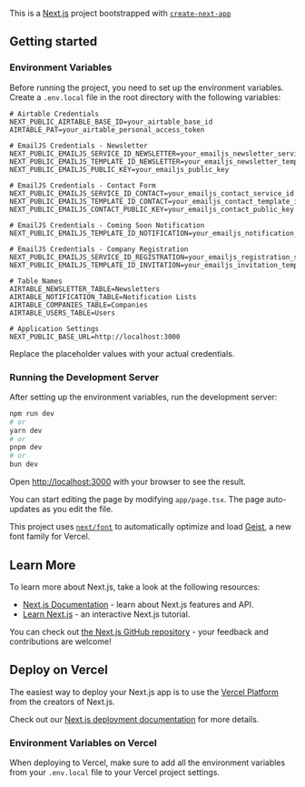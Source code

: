 This is a [Next.js](https://nextjs.org) project bootstrapped with [`create-next-app`](https://nextjs.org/docs/app/api-reference/cli/create-next-app)

## Getting started 

### Environment Variables

Before running the project, you need to set up the environment variables. Create a `.env.local` file in the root directory with the following variables: 

```
# Airtable Credentials
NEXT_PUBLIC_AIRTABLE_BASE_ID=your_airtable_base_id
AIRTABLE_PAT=your_airtable_personal_access_token

# EmailJS Credentials - Newsletter
NEXT_PUBLIC_EMAILJS_SERVICE_ID_NEWSLETTER=your_emailjs_newsletter_service_id
NEXT_PUBLIC_EMAILJS_TEMPLATE_ID_NEWSLETTER=your_emailjs_newsletter_template_id
NEXT_PUBLIC_EMAILJS_PUBLIC_KEY=your_emailjs_public_key

# EmailJS Credentials - Contact Form
NEXT_PUBLIC_EMAILJS_SERVICE_ID_CONTACT=your_emailjs_contact_service_id
NEXT_PUBLIC_EMAILJS_TEMPLATE_ID_CONTACT=your_emailjs_contact_template_id
NEXT_PUBLIC_EMAILJS_CONTACT_PUBLIC_KEY=your_emailjs_contact_public_key

# EmailJS Credentials - Coming Soon Notification
NEXT_PUBLIC_EMAILJS_TEMPLATE_ID_NOTIFICATION=your_emailjs_notification_template_id

# EmailJS Credentials - Company Registration
NEXT_PUBLIC_EMAILJS_SERVICE_ID_REGISTRATION=your_emailjs_registration_service_id
NEXT_PUBLIC_EMAILJS_TEMPLATE_ID_INVITATION=your_emailjs_invitation_template_id

# Table Names
AIRTABLE_NEWSLETTER_TABLE=Newsletters
AIRTABLE_NOTIFICATION_TABLE=Notification Lists
AIRTABLE_COMPANIES_TABLE=Companies
AIRTABLE_USERS_TABLE=Users

# Application Settings
NEXT_PUBLIC_BASE_URL=http://localhost:3000
```

Replace the placeholder values with your actual credentials.

### Running the Development Server

After setting up the environment variables, run the development server:

```bash
npm run dev
# or
yarn dev
# or
pnpm dev
# or
bun dev
```

Open [http://localhost:3000](http://localhost:3000) with your browser to see the result. 

You can start editing the page by modifying `app/page.tsx`. The page auto-updates as you edit the file.

This project uses [`next/font`](https://nextjs.org/docs/app/building-your-application/optimizing/fonts) to automatically optimize and load [Geist](https://vercel.com/font), a new font family for Vercel.

## Learn More

To learn more about Next.js, take a look at the following resources:

- [Next.js Documentation](https://nextjs.org/docs) - learn about Next.js features and API.
- [Learn Next.js](https://nextjs.org/learn) - an interactive Next.js tutorial.

You can check out [the Next.js GitHub repository](https://github.com/vercel/next.js) - your feedback and contributions are welcome!

## Deploy on Vercel

The easiest way to deploy your Next.js app is to use the [Vercel Platform](https://vercel.com/new?utm_medium=default-template&filter=next.js&utm_source=create-next-app&utm_campaign=create-next-app-readme) from the creators of Next.js.

Check out our [Next.js deployment documentation](https://nextjs.org/docs/app/building-your-application/deploying) for more details.

### Environment Variables on Vercel

When deploying to Vercel, make sure to add all the environment variables from your `.env.local` file to your Vercel project settings.
